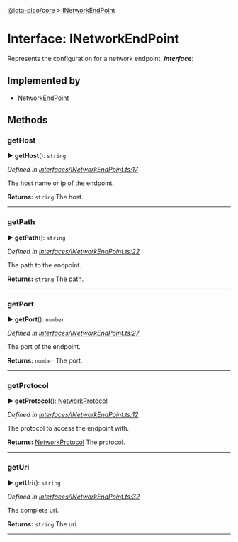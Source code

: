 [@iota-pico/core](../README.md) > [INetworkEndPoint](../interfaces/inetworkendpoint.md)



# Interface: INetworkEndPoint


Represents the configuration for a network endpoint.
*__interface__*: 


## Implemented by

* [NetworkEndPoint](../classes/networkendpoint.md)


## Methods
<a id="gethost"></a>

###  getHost

► **getHost**(): `string`



*Defined in [interfaces/INetworkEndPoint.ts:17](https://github.com/iotaeco/iota-pico-core/blob/c766392/src/interfaces/INetworkEndPoint.ts#L17)*



The host name or ip of the endpoint.




**Returns:** `string`
The host.






___

<a id="getpath"></a>

###  getPath

► **getPath**(): `string`



*Defined in [interfaces/INetworkEndPoint.ts:22](https://github.com/iotaeco/iota-pico-core/blob/c766392/src/interfaces/INetworkEndPoint.ts#L22)*



The path to the endpoint.




**Returns:** `string`
The path.






___

<a id="getport"></a>

###  getPort

► **getPort**(): `number`



*Defined in [interfaces/INetworkEndPoint.ts:27](https://github.com/iotaeco/iota-pico-core/blob/c766392/src/interfaces/INetworkEndPoint.ts#L27)*



The port of the endpoint.




**Returns:** `number`
The port.






___

<a id="getprotocol"></a>

###  getProtocol

► **getProtocol**(): [NetworkProtocol](../#networkprotocol)



*Defined in [interfaces/INetworkEndPoint.ts:12](https://github.com/iotaeco/iota-pico-core/blob/c766392/src/interfaces/INetworkEndPoint.ts#L12)*



The protocol to access the endpoint with.




**Returns:** [NetworkProtocol](../#networkprotocol)
The protocol.






___

<a id="geturi"></a>

###  getUri

► **getUri**(): `string`



*Defined in [interfaces/INetworkEndPoint.ts:32](https://github.com/iotaeco/iota-pico-core/blob/c766392/src/interfaces/INetworkEndPoint.ts#L32)*



The complete uri.




**Returns:** `string`
The uri.






___


